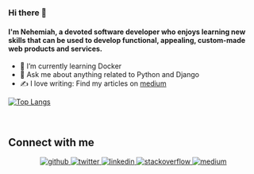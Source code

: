 ### Hi there 👋
#### <iv>I'm Nehemiah, a devoted software developer who enjoys learning new skills that can be used to develop functional, appealing, custom-made web products and services.</div>  

- 🌱 I’m currently learning Docker
- 💬 Ask me about anything related to Python and Django
- ✍️ I love writing: Find my articles on [medium](https://medium.com/@Nehe_Kamolu)


[![Top Langs](https://github-readme-stats.vercel.app/api/top-langs/?username=knehe&langs_count=8&theme=tokyonight&layout=compact)](https://github.com/anuraghazra/github-readme-stats)

<br/>  


## Connect with me  
<div align="center">
<a href="https://github.com/KNehe" target="_blank">
<img src=https://img.shields.io/badge/github-%2324292e.svg?&style=for-the-badge&logo=github&logoColor=white alt=github style="margin-bottom: 5px;" />
</a>
<a href="https://twitter.com/Nehemiah_Nehe" target="_blank">
<img src=https://img.shields.io/badge/twitter-%2300acee.svg?&style=for-the-badge&logo=twitter&logoColor=white alt=twitter style="margin-bottom: 5px;" />
</a>
<a href="https://linkedin.com/in/nehemiah-kamolu-266a86142/" target="_blank">
<img src=https://img.shields.io/badge/linkedin-%231E77B5.svg?&style=for-the-badge&logo=linkedin&logoColor=white alt=linkedin style="margin-bottom: 5px;" />
</a>
<a href="https://stackoverflow.com/users/9130164" target="_blank">
<img src=https://img.shields.io/badge/stackoverflow-%23F28032.svg?&style=for-the-badge&logo=stackoverflow&logoColor=white alt=stackoverflow style="margin-bottom: 5px;" />
</a>
<a href="https://medium.com/@Nehe_Kamolu" target="_blank">
<img src=https://img.shields.io/badge/medium-%23292929.svg?&style=for-the-badge&logo=medium&logoColor=white alt=medium style="margin-bottom: 5px;" />
</a>    
</div>  
